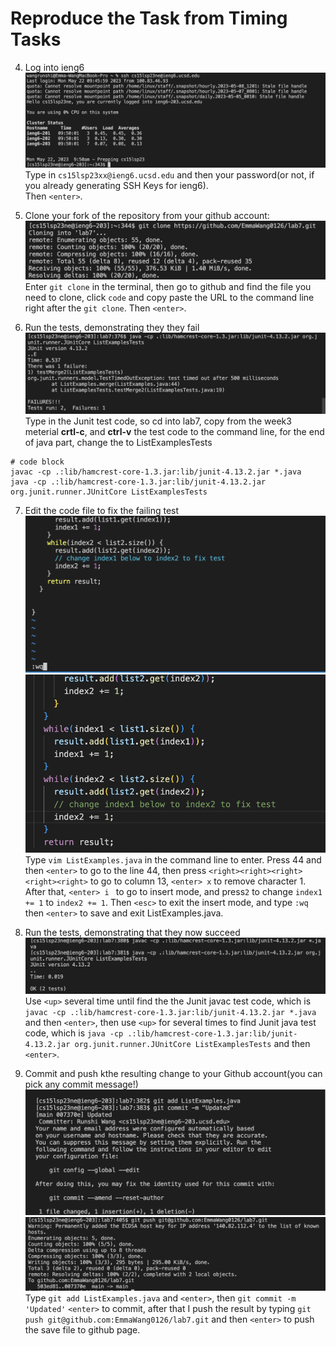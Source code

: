 # Reproduce the Task from Timing Tasks                                        
4. Log into ieng6                         
![image](screenshot1.png)                                    
Type in ```cs15lsp23xx@ieng6.ucsd.edu``` and then your password(or not, if you already generating SSH Keys for ieng6).             
Then ```<enter>```. 

5. Clone your fork of the repository from your github account:   
![image](screenshot2.png)
Enter ```git clone``` in the terminal, then go to github and find the file you need to clone, click ```code``` and copy paste the URL to the command line 
right after the ```git clone```. Then ```<enter>```. 

6. Run the tests, demonstrating they they fail
![image](screenshot3.png)            
Type in the Junit test code, so cd into lab7, copy from the week3 meterial **crtl-c**, and **ctrl-v** the test code to the command line, for the end of java part, change the  to ListExamplesTests

```
# code block
javac -cp .:lib/hamcrest-core-1.3.jar:lib/junit-4.13.2.jar *.java
java -cp .:lib/hamcrest-core-1.3.jar:lib/junit-4.13.2.jar org.junit.runner.JUnitCore ListExamplesTests
```

7. Edit the code file to fix the failing test
![image](screenshot4-1.png)
![image](screenshot4.png)                                  
Type ```vim ListExamples.java``` in the command line to enter. Press 44 and then ```<enter>``` to go to the line 44, then press ```<right><right><right><right><right>``` to go to column 13, ```<enter> x``` to remove character 1. After that, ```<enter> i ``` to go to insert mode, and press```2``` to change ```index1 += 1``` to ```index2 += 1```. Then ```<esc>``` to exit the insert mode, and type ```:wq``` then ```<enter>``` to save and exit ListExamples.java.

8. Run the tests, demonstrating that they now succeed
![image](screenshot5.png)
  Use ```<up>``` several time until find the the Junit javac test code, which is ```javac -cp .:lib/hamcrest-core-1.3.jar:lib/junit-4.13.2.jar *.java``` and then ```<enter>```, then use ```<up>``` for several times to find Junit java test code, which is ```java -cp .:lib/hamcrest-core-1.3.jar:lib/junit-4.13.2.jar org.junit.runner.JUnitCore ListExamplesTests``` and then ```<enter>```. 
  
9. Commit and push kthe resulting change to your Github account(you can pick any commit message!)
![image](screenshot6-1.png)
![image](screenshot6-2.png)
Type ```git add ListExamples.java``` and ```<enter>```, then ```git commit -m 'Updated'``` ```<enter>``` to commit, after that I push the result by typing ```git push git@github.com:EmmaWang0126/lab7.git``` and then ```<enter>``` to push the save file to github page. 

